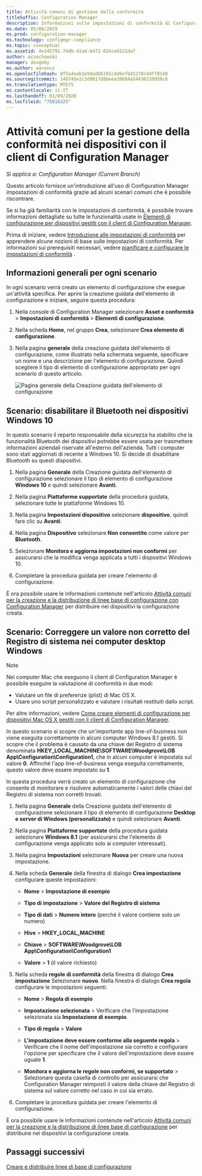 ```yaml
---
title: Attività comuni di gestione della conformità
titleSuffix: Configuration Manager
description: Informazioni sulle impostazioni di conformità di Configuration Manager in alcuni scenari comuni.
ms.date: 05/08/2019
ms.prod: configuration-manager
ms.technology: configmgr-compliance
ms.topic: conceptual
ms.assetid: 4e345791-74db-41ad-b472-024ce6521daf
author: aczechowski
manager: dougeby
ms.author: aaroncz
ms.openlocfilehash: 8f5a4eeb1e9dadbb191c4d6efb45270c4dff8148
ms.sourcegitcommit: 148745e1c3d9817d8beea20684a54436210959c6
ms.translationtype: MTE75
ms.contentlocale: it-IT
ms.lasthandoff: 01/09/2020
ms.locfileid: "75816225"
---
```

# <a name="common-tasks-for-managing-compliance-on-devices-with-the-configuration-manager-client"></a>Attività comuni per la gestione della conformità nei dispositivi con il client di Configuration Manager

*Si applica a: Configuration Manager (Current Branch)*

Questo articolo fornisce un'introduzione all'uso di Configuration Manager impostazioni di conformità grazie ad alcuni scenari comuni che è possibile riscontrare.  

 Se si ha già familiarità con le impostazioni di conformità, è possibile trovare informazioni dettagliate su tutte le funzionalità usate in [Elementi di configurazione per dispositivi gestiti con il client di Configuration Manager](../../compliance/deploy-use/create-configuration-items.md).  

 Prima di iniziare, vedere [Introduzione alle impostazioni di conformità](../../compliance/get-started/get-started-with-compliance-settings.md) per apprendere alcune nozioni di base sulle impostazioni di conformità. Per informazioni sui prerequisiti necessari, vedere [pianificare e configurare le impostazioni di conformità](../../compliance/plan-design/plan-for-and-configure-compliance-settings.md) .  

## <a name="general-information-for-each-scenario"></a>Informazioni generali per ogni scenario  
 In ogni scenario verrà creato un elemento di configurazione che esegue un'attività specifica. Per aprire la creazione guidata dell'elemento di configurazione e iniziare, seguire questa procedura:  

1.  Nella console di Configuration Manager selezionare **Asset e conformità** > **Impostazioni di conformità** > **Elementi di configurazione**.  

1.  Nella scheda **Home**, nel gruppo **Crea**, selezionare **Crea elemento di configurazione**.  

1.  Nella pagina **generale** della creazione guidata dell'elemento di configurazione, come illustrato nella schermata seguente, specificare un nome e una descrizione per l'elemento di configurazione. Quindi scegliere il tipo di elemento di configurazione appropriato per ogni scenario di questo articolo.  

     ![Pagina generale della Creazione guidata dell'elemento di configurazione](/sccm/mdm/deploy-use/media/Compliance-Settings-Wizard---1.png)  

## <a name="scenario-disable-bluetooth-on-windows-10-devices"></a>Scenario: disabilitare il Bluetooth nei dispositivi Windows 10

 In questo scenario il reparto responsabile della sicurezza ha stabilito che la funzionalità Bluetooth dei dispositivi potrebbe essere usata per trasmettere informazioni aziendali riservate all'esterno dell'azienda. Tutti i computer sono stati aggiornati di recente a Windows 10. Si decide di disabilitare Bluetooth su questi dispositivi.  

1. Nella pagina **Generale** della Creazione guidata dell'elemento di configurazione selezionare il tipo di elemento di configurazione **Windows 10** e quindi selezionare **Avanti**.  

2. Nella pagina **Piattaforme supportate** della procedura guidata, selezionare tutte le piattaforme Windows 10.  

3. Nella pagina **Impostazioni dispositivo** selezionare **dispositivo**, quindi fare clic su **Avanti**.  

4. Nella pagina **Dispositivo** selezionare **Non consentito** come valore per **Bluetooth**.  

5. Selezionare **Monitora e aggiorna impostazioni non conformi** per assicurarsi che la modifica venga applicata a tutti i dispositivi Windows 10.  

6. Completare la procedura guidata per creare l'elemento di configurazione.  

 È ora possibile usare le informazioni contenute nell'articolo [Attività comuni per la creazione e la distribuzione di linee base di configurazione con Configuration Manager](../../compliance/plan-design/common-tasks-for-creating-and-deploying-configuration-baselines.md) per distribuire nei dispositivi la configurazione creata.  

## <a name="scenario-remediate-an-incorrect-registry-value-on-windows-desktop-computers"></a>Scenario: Correggere un valore non corretto del Registro di sistema nei computer desktop Windows

> [!NOTE] 
> Nei computer Mac che eseguono il client di Configuration Manager è possibile eseguire la valutazione di conformità in due modi:  
> - Valutare un file di preferenze (plist) di Mac OS X.
> - Usare uno script personalizzato e valutare i risultati restituiti dallo script.  
>
>Per altre informazioni, vedere [Come creare elementi di configurazione per dispositivi Mac OS X gestiti con il client di Configuration Manager](../../compliance/deploy-use/create-configuration-items-for-mac-os-x-devices-managed-with-the-client.md).  

 In questo scenario si scopre che un'importante app line-of-business non viene eseguita correttamente in alcuni computer Windows 8.1 gestiti. Si scopre che il problema è causato da una chiave del Registro di sistema denominata **HKEY_LOCAL_MACHINE\SOFTWARE\Woodgrove\LOB App\Configuration\Configuration1**, che in alcuni computer è impostata sul valore **0**. Affinché l'app line-of-business venga eseguita correttamente, questo valore deve essere impostato su **1**.  

 In questa procedura verrà creato un elemento di configurazione che consente di monitorare e risolvere automaticamente i valori delle chiavi del Registro di sistema non corretti trovati.  

1. Nella pagina **Generale** della Creazione guidata dell'elemento di configurazione selezionare il tipo di elemento di configurazione **Desktop e server di Windows (personalizzato)** e quindi selezionare **Avanti**.  

2. Nella pagina **Piattaforme supportate** della procedura guidata selezionare **Windows 8.1** (per assicurarsi che l'elemento di configurazione venga applicato solo ai computer interessati).  

3. Nella pagina **Impostazioni** selezionare **Nuova** per creare una nuova impostazione.  

4. Nella scheda **Generale** della finestra di dialogo **Crea impostazione** configurare queste impostazioni:  

   -   **Nome** > **Impostazione di esempio**  

   -   **Tipo di impostazione** > **Valore del Registro di sistema**  

   -   **Tipo di dati** > **Numero intero** (perché il valore contiene solo un numero)  

   -   **Hive** > **HKEY_LOCAL_MACHINE**  

   -   **Chiave** > **SOFTWARE\Woodgrove\LOB App\Configuration\Configuration1**  

   -   **Valore** > **1** (il valore richiesto)  

5. Nella scheda **regole di conformità** della finestra di dialogo **Crea impostazione** Selezionare **nuovo**. Nella finestra di dialogo **Crea regola** configurare le impostazioni seguenti:  

   -   **Nome** > **Regola di esempio**  

   -   **Impostazione selezionata** > Verificare che l'impostazione selezionata sia **Impostazione di esempio**.

   -   **Tipo di regola** > **Valore**  

   -   **L'impostazione deve essere conforme alla seguente regola** > Verificare che il nome dell'impostazione sia corretto e configurare l'opzione per specificare che il valore dell'impostazione deve essere uguale **1**.  

   -   **Monitora e aggiorna le regole non conformi, se supportato** > Selezionare questa casella di controllo per assicurarsi che Configuration Manager reimposti il valore della chiave del Registro di sistema sul valore corretto nel caso in cui sia errato.  

6. Completare la procedura guidata per creare l'elemento di configurazione.  

 È ora possibile usare le informazioni contenute nell'articolo [Attività comuni per la creazione e la distribuzione di linee base di configurazione](../../compliance/plan-design/common-tasks-for-creating-and-deploying-configuration-baselines.md) per distribuire nei dispositivi la configurazione creata.  

## <a name="next-steps"></a>Passaggi successivi

[Creare e distribuire linee di base di configurazione](/sccm/compliance/plan-design/common-tasks-for-creating-and-deploying-configuration-baselines)
